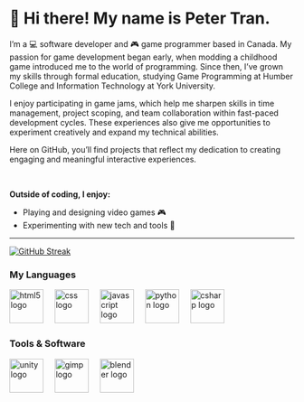 # 👋 Hi there! My name is Peter Tran.

<p>
  I’m a 💻 software developer and 🎮 game programmer based in Canada. My passion for game development began early, when modding a childhood game introduced me to the world of programming. Since then, I’ve grown my skills through formal education, studying Game Programming at Humber College and Information Technology at York University.
  
  I enjoy participating in game jams, which help me sharpen skills in time management, project scoping, and team collaboration within fast-paced development cycles. These experiences also give me opportunities to experiment creatively and expand my technical abilities.
  
  Here on GitHub, you’ll find projects that reflect my dedication to creating engaging and meaningful interactive experiences.
</p><br>

**Outside of coding, I enjoy:**
- Playing and designing video games 🎮
- Experimenting with new tech and tools 🚀
___

<!-- Github Profile Summary -->
[![GitHub Streak](https://streak-stats.demolab.com?user=dev-petert&theme=transparent&border_radius=5&card_width=600&card_height=200)](https://git.io/streak-stats)

<!-- Programming Languages -->
<h3>My Languages</h3>
<div>
  <img src="https://cdn.jsdelivr.net/gh/devicons/devicon/icons/html5/html5-plain-wordmark.svg" height="60" alt="html5 logo"  />
  <img width="12" />
  <img src="https://cdn.jsdelivr.net/gh/devicons/devicon/icons/css3/css3-plain-wordmark.svg" height="60" alt="css logo"  />
  <img width="12" />
  <img src="https://cdn.jsdelivr.net/gh/devicons/devicon/icons/javascript/javascript-plain.svg" height="60" alt="javascript logo"  />
  <img width="12" />
  <img src="https://cdn.jsdelivr.net/gh/devicons/devicon/icons/python/python-original-wordmark.svg" height="60" alt="python logo"  />
  <img width="12" />
  <img src="https://cdn.jsdelivr.net/gh/devicons/devicon/icons/csharp/csharp-original.svg" height="60" alt="csharp logo"  />
  <img width="12" />
</div>

<!-- Tools and Software -->
<h3>Tools & Software</h3>
<div>
  <img src="https://cdn.jsdelivr.net/gh/devicons/devicon/icons/unity/unity-original.svg" height="60" alt="unity logo"  />
  <img width="12" />
  <img src="https://cdn.jsdelivr.net/gh/devicons/devicon/icons/gimp/gimp-original.svg" height="60" alt="gimp logo"  />
  <img width="12" />
  <img src="https://cdn.jsdelivr.net/gh/devicons/devicon/icons/blender/blender-original.svg" height="60" alt="blender logo"  />
  <img width="12" />
</div>
